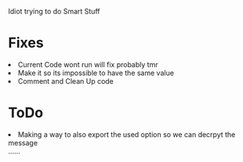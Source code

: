 Idiot trying to do Smart Stuff
<h1>Fixes</h1>
<li>Current Code wont run will fix probably tmr</li>
<li>Make it so its impossible to have the same value</li>
<li>Comment and Clean Up code </li>
<h1>ToDo</h1>
<li>Making a way to also export the used option so we can decrpyt the message </li>
......
